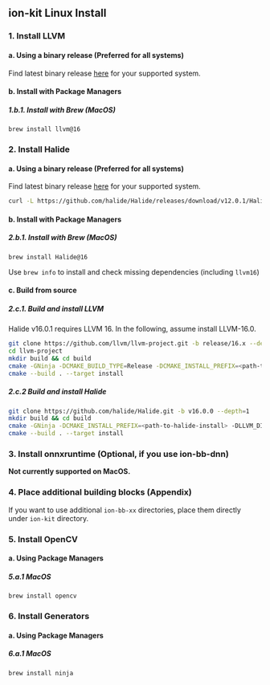 ## ion-kit Linux Install

### 1. Install LLVM
#### a. Using a binary release (Preferred for all systems)
Find latest binary release [here](https://github.com/llvm/llvm-project/releases/tag/llvmorg-16.0.1) for your supported system.
#### b. Install with Package Managers
##### 1.b.1. Install with Brew (MacOS)
```
brew install llvm@16
```

### 2. Install Halide
#### a. Using a binary release (Preferred for all systems)
Find latest binary release [here](https://github.com/halide/Halide/releases/tag/v16.0.0) for your supported system.
```sh
curl -L https://github.com/halide/Halide/releases/download/v12.0.1/Halide-12.0.1-x86-64-linux-5dabcaa9effca1067f907f6c8ea212f3d2b1d99a.tar.gz | tar zx <path-to-halide-install>
```
#### b. Install with Package Managers
##### 2.b.1. Install with Brew (MacOS)
```
brew install Halide@16
```
Use `brew info` to install and check missing dependencies (including `llvm16`)

#### c. Build from source
##### 2.c.1. Build and install LLVM
Halide v16.0.1 requires LLVM 16. In the following, assume install LLVM-16.0.

```sh
git clone https://github.com/llvm/llvm-project.git -b release/16.x --depth=1
cd llvm-project
mkdir build && cd build
cmake -GNinja -DCMAKE_BUILD_TYPE=Release -DCMAKE_INSTALL_PREFIX=<path-to-llvm-install> -DLLVM_ENABLE_PROJECTS="clang;lld;clang-tools-extra" -DLLVM_TARGETS_TO_BUILD="X86;ARM;NVPTX;AArch64;Mips;Hexagon;PowerPC;AMDGPU;RISCV" -DLLVM_ENABLE_TERMINFO=OFF -DLLVM_ENABLE_ASSERTIONS=ON -DLLVM_ENABLE_EH=ON -DLLVM_ENABLE_RTTI=ON -DLLVM_BUILD_32_BITS=OFF ../llvm
cmake --build . --target install
```

##### 2.c.2 Build and install Halide
```sh
git clone https://github.com/halide/Halide.git -b v16.0.0 --depth=1
mkdir build && cd build
cmake -GNinja -DCMAKE_INSTALL_PREFIX=<path-to-halide-install> -DLLVM_DIR=<path-to-llvm-install>/lib/cmake/llvm/ -DHALIDE_ENABLE_RTTI=ON -DWITH_APPS=OFF ..
cmake --build . --target install
```

### 3. Install onnxruntime (Optional, if you use ion-bb-dnn)
**Not currently supported on MacOS.**  

### 4. Place additional building blocks (Appendix)
If you want to use additional `ion-bb-xx` directories, place them directly under `ion-kit`  directory.

### 5. Install OpenCV
#### a. Using Package Managers
##### 5.a.1 MacOS
```
brew install opencv
```

### 6. Install Generators
#### a. Using Package Managers
##### 6.a.1 MacOS
```
brew install ninja
```
